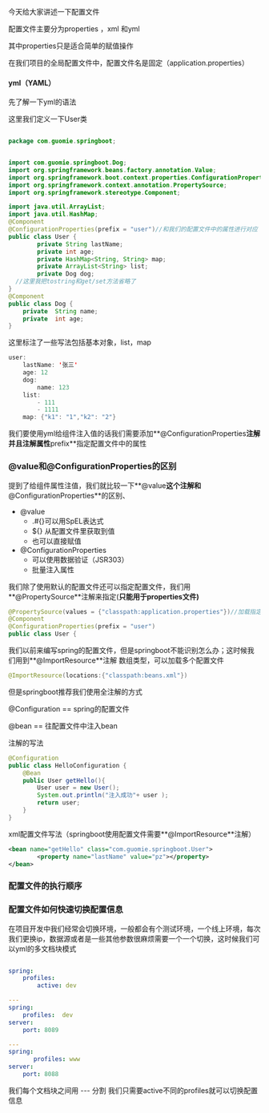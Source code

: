 





今天给大家讲述一下配置文件

配置文件主要分为properties ，xml 和yml

其中properties只是适合简单的赋值操作

在我们项目的全局配置文件中，配置文件名是固定（application.properties）

#### yml（YAML）

先了解一下yml的语法

这里我们定义一下User类

```java

package com.guomie.springboot;


import com.guomie.springboot.Dog;
import org.springframework.beans.factory.annotation.Value;
import org.springframework.boot.context.properties.ConfigurationProperties;
import org.springframework.context.annotation.PropertySource;
import org.springframework.stereotype.Component;

import java.util.ArrayList;
import java.util.HashMap;
@Component
@ConfigurationProperties(prefix = "user")//和我们的配置文件中的属性进行对应
public class User {
        private String lastName;
        private int age;
        private HashMap<String, String> map;
        private ArrayList<String> list;
        private Dog dog;
  //这里我把tostring和get/set方法省略了
}
@Component
public class Dog {
    private  String name;
    private  int age;
}
```

这里标注了一些写法包括基本对象，list，map

```java
user:
    lastName: '张三'
    age: 12
    dog:
        name: 123
    list:
        - 111
        - 1111
    map: {"k1": "1","k2": "2"}
```

我们要使用yml给组件注入值的话我们需要添加**@ConfigurationProperties**注解并且注解属性**prefix**指定配置文件中的属性

### @value和@ConfigurationProperties的区别

提到了给组件属性注值，我们就比较一下**@value**这个注解和**@ConfigurationProperties**的区别、

- @value
  - .#{}可以用SpEL表达式
  - ${} 从配置文件里获取到值
  - 也可以直接赋值
- @ConfigurationProperties
  - 可以使用数据验证（JSR303）
  - 批量注入属性

我们除了使用默认的配置文件还可以指定配置文件，我们用**@PropertySource**注解来指定(**只能用于properties文件)**

```java
@PropertySource(values = {"classpath:application.properties"})//加载指定的配置文件,可以加载多个
@Component
@ConfigurationProperties(prefix = "user")
public class User {
```

我们以前来编写spring的配置文件，但是springboot不能识别怎么办；这时候我们用到**@ImportResource**注解
数组类型，可以加载多个配置文件

```java
@ImportResource(locations:{"classpath:beans.xml"})
```

但是springboot推荐我们使用全注解的方式

@Configuration == spring的配置文件

@bean == 往配置文件中注入bean

注解的写法

```java
@Configuration
public class HelloConfiguration {
    @Bean
    public User getHello(){
        User user = new User();
        System.out.println("注入成功"+ user );
        return user;
    }
}
```

xml配置文件写法（springboot使用配置文件需要**@ImportResource**注解）

```xml
<bean name="getHello" class="com.guomie.springboot.User">
        <property name="lastName" value="pz"></property>
</bean>
```

### 配置文件的执行顺序

### 配置文件如何快速切换配置信息

在项目开发中我们经常会切换环境，一般都会有个测试环境，一个线上环境，每次我们更换ip，数据源或者是一些其他参数很麻烦需要一个一个切换，这时候我们可以yml的多文档块模式

```yml

spring:
    profiles:
        active: dev

---
spring:
    profiles:  dev
server:
    port: 8089

---
spring:
       profiles: www
server:
    port: 8088
```

我们每个文档块之间用 --- 分割 我们只需要active不同的profiles就可以切换配置信息

